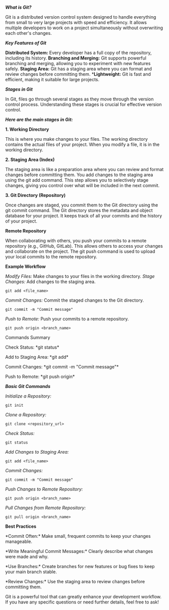 ***What is Git?***

Git is a distributed version control system designed to handle everything from small to very large projects with speed and efficiency. It allows multiple developers to work on a project simultaneously without overwriting each other's changes.

***Key Features of Git***

**Distributed System:** Every developer has a full copy of the repository, including its history.
**Branching and Merging:** Git supports powerful branching and merging, allowing you to experiment with new features safely.
**Staging Area:** Git has a staging area where you can format and review changes before committing them.
***Lightweight:** Git is fast and efficient, making it suitable for large projects.

***Stages in Git***

In Git, files go through several stages as they move through the version control process. Understanding these stages is crucial for effective version control. 

***Here are the main stages in Git:***

**1. Working Directory**

This is where you make changes to your files. The working directory contains the actual files of your project. When you modify a file, it is in the working directory.

**2. Staging Area (Index)**

The staging area is like a preparation area where you can review and format changes before committing them. You add changes to the staging area using the git add command. This step allows you to selectively stage changes, giving you control over what will be included in the next commit.

**3. Git Directory (Repository)**

Once changes are staged, you commit them to the Git directory using the git commit command. The Git directory stores the metadata and object database for your project. It keeps track of all your commits and the history of your project.

**Remote Repository**

When collaborating with others, you push your commits to a remote repository (e.g., GitHub, GitLab). This allows others to access your changes and collaborate on the project. The git push command is used to upload your local commits to the remote repository.

**Example Workflow**

*Modify Files:* Make changes to your files in the working directory.
*Stage Changes:* Add changes to the staging area.

```
git add <file_name>
```

*Commit Changes:* Commit the staged changes to the Git directory.

```
git commit -m "Commit message"
```

*Push to Remote:* Push your commits to a remote repository.

```
git push origin <branch_name>
```

Commands Summary
<body>
<p>Check Status: *git status* </p>
<p>Add to Staging Area: *git add* <file_name></p>
<p>Commit Changes: *git commit -m "Commit message"*</p>
<p>Push to Remote: *git push origin* <branch_name></p>
</body>

***Basic Git Commands***

*Initialize a Repository:*

```
git init
```

*Clone a Repository:*

```
git clone <repository_url>
```

*Check Status:*

```
git status
```
*Add Changes to Staging Area:*

```
git add <file_name>
```

*Commit Changes:*
```
git commit -m "Commit message"
```
*Push Changes to Remote Repository:*

```
git push origin <branch_name>
```
*Pull Changes from Remote Repository:*

```
git pull origin <branch_name>
```

**Best Practices**

<body>
<p> *Commit Often:* Make small, frequent commits to keep your changes manageable.</p>
<p> *Write Meaningful Commit Messages:* Clearly describe what changes were made and why.</p>
<p> *Use Branches:* Create branches for new features or bug fixes to keep your main branch stable.</p>
<p> *Review Changes:* Use the staging area to review changes before committing them.</p>
</body>
Git is a powerful tool that can greatly enhance your development workflow. If you have any specific questions or need further details, feel free to ask!